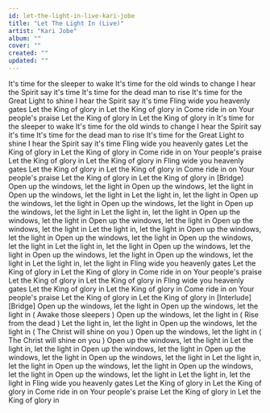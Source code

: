 ```yaml
---
id: let-the-light-in-live-kari-jobe
title: "Let The Light In (Live)"
artist: "Kari Jobe"
album: ""
cover: ""
created: ""
updated: ""
---
```


It's time for the sleeper to wake
It's time for the old winds to change
I hear the Spirit say it's time
It's time for the dead man to rise
It's time for the Great Light to shine
I hear the Spirit say it's time
Fling wide you heavenly gates
Let the King of glory in
Let the King of glory in
Come ride in on Your people's praise
Let the King of glory in
Let the King of glory in
It's time for the sleeper to wake
It's timе for the old winds to change
I hear thе Spirit say it's time
It's time for the dead man to rise
It's time for the Great Light to shine
I hear the Spirit say it's time
Fling wide you heavenly gates
Let the King of glory in
Let the King of glory in
Come ride in on Your people's praise
Let the King of glory in
Let the King of glory in
Fling wide you heavenly gates
Let the King of glory in
Let the King of glory in
Come ride in on Your people's praise
Let the King of glory in
Let the King of glory in
[Bridge]
Open up the windows, let the light in
Open up the windows, let the light in
Open up the windows, let the light in
Let the light in, let the light in
Open up the windows, let the light in
Open up the windows, let the light in
Open up the windows, let the light in
Let the light in, let the light in
Open up the windows, let the light in
Open up the windows, let the light in
Open up the windows, let the light in
Let the light in, let the light in
Open up the windows, let the light in
Open up the windows, let the light in
Open up the windows, let the light in
Let the light in, let the light in
Open up the windows, let the light in
Open up the windows, let the light in
Open up the windows, let the light in
Let the light in, let the light in
Fling wide you heavenly gates
Let the King of glory in
Let the King of glory in
Come ride in on Your people's praise
Let the King of glory in
Let the King of glory in
Fling wide you heavenly gates
Let the King of glory in
Let the King of glory in
Come ride in on Your people's praise
Let the King of glory in
Let the King of glory in
[Interlude]
[Bridge]
Open up the windows, let the light in
Open up the windows, let the light in (
Awake those sleepers
)
Open up the windows, let the light in (
Rise from the dead
)
Let the light in, let the light in
Open up the windows, let the light in (
The Christ will shine on you
)
Open up the windows, let the light in (
The Christ will shine on you
)
Open up the windows, let the light in
Let the light in, let the light in
Open up the windows, let the light in
Open up the windows, let the light in
Open up the windows, let the light in
Let the light in, let the light in
Open up the windows, let the light in
Open up the windows, let the light in
Open up the windows, let the light in
Let the light in, let the light in
Fling wide you heavenly gates
Let the King of glory in
Let the King of glory in
Come ride in on Your people's praise
Let the King of glory in
Let the King of glory in